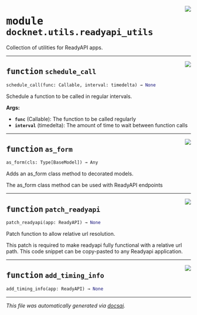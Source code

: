 <!-- markdownlint-disable -->

<a href="https://github.com/khulnasoft/docknet/blob/main/backend/src/docknet/utils/readyapi_utils.py#L0"><img align="right" style="float:right;" src="https://img.shields.io/badge/-source-cccccc?style=flat-square"></a>

# <kbd>module</kbd> `docknet.utils.readyapi_utils`
Collection of utilities for ReadyAPI apps. 


---

<a href="https://github.com/khulnasoft/docknet/blob/main/backend/src/docknet/utils/readyapi_utils.py#L14"><img align="right" style="float:right;" src="https://img.shields.io/badge/-source-cccccc?style=flat-square"></a>

## <kbd>function</kbd> `schedule_call`

```python
schedule_call(func: Callable, interval: timedelta) → None
```

Schedule a function to be called in regular intervals. 



**Args:**
 
 - <b>`func`</b> (Callable):  The function to be called regularly 
 - <b>`interval`</b> (timedelta):  The amount of time to wait between function calls 


---

<a href="https://github.com/khulnasoft/docknet/blob/main/backend/src/docknet/utils/readyapi_utils.py#L33"><img align="right" style="float:right;" src="https://img.shields.io/badge/-source-cccccc?style=flat-square"></a>

## <kbd>function</kbd> `as_form`

```python
as_form(cls: Type[BaseModel]) → Any
```

Adds an as_form class method to decorated models. 

The as_form class method can be used with ReadyAPI endpoints 


---

<a href="https://github.com/khulnasoft/docknet/blob/main/backend/src/docknet/utils/readyapi_utils.py#L57"><img align="right" style="float:right;" src="https://img.shields.io/badge/-source-cccccc?style=flat-square"></a>

## <kbd>function</kbd> `patch_readyapi`

```python
patch_readyapi(app: ReadyAPI) → None
```

Patch function to allow relative url resolution. 

This patch is required to make readyapi fully functional with a relative url path. This code snippet can be copy-pasted to any Readyapi application. 


---

<a href="https://github.com/khulnasoft/docknet/blob/main/backend/src/docknet/utils/readyapi_utils.py#L121"><img align="right" style="float:right;" src="https://img.shields.io/badge/-source-cccccc?style=flat-square"></a>

## <kbd>function</kbd> `add_timing_info`

```python
add_timing_info(app: ReadyAPI) → None
```








---

_This file was automatically generated via [docsai](https://github.com/khulnasoft/docsai)._
